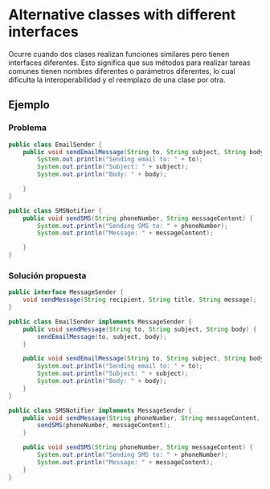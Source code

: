 # Alternative classes with different interfaces

Ocurre cuando dos clases realizan funciones similares pero tienen interfaces diferentes. Esto significa que sus métodos para realizar tareas comunes tienen nombres diferentes o parámetros diferentes, lo cual dificulta la interoperabilidad y el reemplazo de una clase por otra.

## Ejemplo

### Problema

```java
public class EmailSender {
    public void sendEmailMessage(String to, String subject, String body) {
        System.out.println("Sending email to: " + to);
        System.out.println("Subject: " + subject);
        System.out.println("Body: " + body);

    }
}

public class SMSNotifier {
    public void sendSMS(String phoneNumber, String messageContent) {
        System.out.println("Sending SMS to: " + phoneNumber);
        System.out.println("Message: " + messageContent);

    }
}
```

### Solución propuesta

```java
public interface MessageSender {
    void sendMessage(String recipient, String title, String message);
}

public class EmailSender implements MessageSender {
    public void sendMessage(String to, String subject, String body) {
        sendEmailMessage(to, subject, body);
    }

    public void sendEmailMessage(String to, String subject, String body) {
        System.out.println("Sending email to: " + to);
        System.out.println("Subject: " + subject);
        System.out.println("Body: " + body);
    }
}

public class SMSNotifier implements MessageSender {
    public void sendMessage(String phoneNumber, String messageContent, String unused) {
        sendSMS(phoneNumber, messageContent);
    }

    public void sendSMS(String phoneNumber, String messageContent) {
        System.out.println("Sending SMS to: " + phoneNumber);
        System.out.println("Message: " + messageContent);
    }
}
```